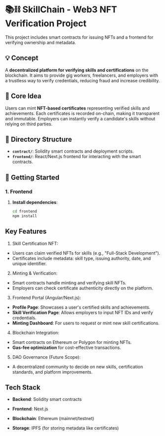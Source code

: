 # 📚⛓️ SkillChain - Web3 NFT Verification Project

This project includes smart contracts for issuing NFTs and a frontend for verifying ownership and metadata.

## 💡 Concept

A **decentralized platform for verifying skills and certifications** on the blockchain. It aims to provide gig workers, freelancers, and employers with a trustless way to verify credentials, reducing fraud and increase credibility.

## 🧠 Core Idea

Users can mint **NFT-based certificates** representing verified skills and achievements. Each certificates is recorded on-chain, making it transparent and immutable. Employers can instantly verify a candidate's skills without relying on third parties.

## 📂 Directory Structure

- **`contract/`**: Solidity smart contracts and deployment scripts.
- **`frontend/`**: React/Next.js frontend for interacting with the smart contracts.

## 🚀 Getting Started

### 1. Frontend

1. **Install dependencies**:

    ```bash
    cd frontend
    npm install
    ```

## Key Features

1. Skill Certification NFT:

- Users can claim verified NFTs for skills (e.g., "Full-Stack Development").
- Certificates include metadata: skill type, issuing authority, date, and unique identifier.

2. Minting & Verification:

- Smart contracts handle minting and verifying skill NFTs.
- Employers can check certificate authenticity directly on the platform.

3. Frontend Portal (Angular/Next.js):

- **Profile Page**: Showcases a user's certified skills and achievements.
- **Skill Verification Page**: Allows employers to input NFT IDs and verify credentials.
- **Minting Dashboard**: For users to request or mint new skill certifications.

4. Blockchain Integration:

- Smart contracts on Ethereum or Polygon for minting NFTs.
- **Gas-fee optimization** for cost-effective transactions.

5. DAO Governance (Future Scope):

- A decentralized community to decide on new skills, certification standards, and platform improvements.

## Tech Stack

- **Backend**: Solidity smart contracts
- **Frontend**: Next.js
- **Blockchain**: Ethereum (mainnet/testnet)

- **Storage**: IPFS (for storing metadata like certificates)

